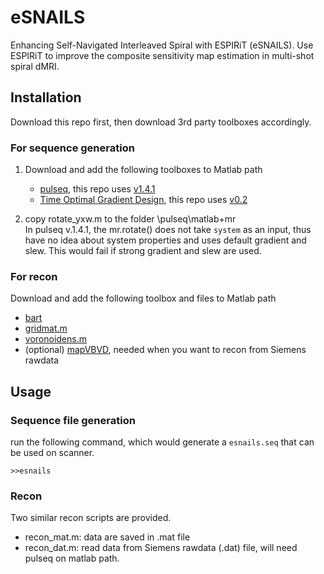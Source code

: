 # eSNAILS

Enhancing Self-Navigated Interleaved Spiral with ESPIRiT (eSNAILS). Use ESPIRiT to improve the composite sensitivity map estimation in multi-shot spiral dMRI.

## Installation
Download this repo first, then download 3rd party toolboxes accordingly.

### For sequence generation
1. Download and add the following toolboxes to Matlab path
    - [pulseq](https://github.com/pulseq/pulseq), this repo uses [v1.4.1](https://github.com/pulseq/pulseq/releases/tag/v1.4.1)
    - [Time Optimal Gradient Design](http://people.eecs.berkeley.edu/~mlustig/Software.html), this repo uses [v0.2](http://people.eecs.berkeley.edu/~mlustig/software/tOptGrad_V0.2.tar.gz)

2. copy rotate_yxw.m to the folder \pulseq\matlab\+mr\
In pulseq v.1.4.1, the mr.rotate() does not take `system` as an input, thus have no idea about system properties and uses default gradient and slew. This would fail if strong gradient and slew are used.
### For recon
Download and add the following toolbox and files to Matlab path
- [bart](https://github.com/mrirecon/bart)
- [gridmat.m](https://github.com/mribri999/MRSignalsSeqs/blob/master/Matlab/gridmat.m)
- [voronoidens.m](https://github.com/zenghf/NMRTool/blob/aa1199937a7252887f5ae64612e8d131e10c93e0/csMRI/utils/voronoidens.m)
- (optional) [mapVBVD](https://github.com/pehses/mapVBVD), needed when you want to recon from Siemens rawdata




## Usage
### Sequence file generation
run the following command, which would generate a `esnails.seq` that can be used on scanner.
```
>>esnails
```
### Recon
Two similar recon scripts are provided.
- recon_mat.m: data are saved in .mat file
- recon_dat.m: read data from Siemens rawdata (.dat) file, will need pulseq on matlab path.